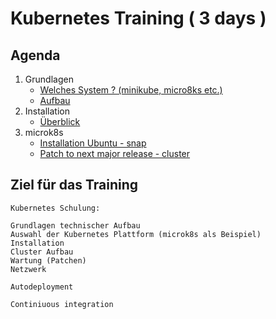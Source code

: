# Kubernetes Training ( 3 days )

## Agenda 

  1. Grundlagen 
     * [Welches System ? (minikube, micro8ks etc.)](welches-system.md)
     * [Aufbau](architecture.md)
  1. Installation
     * [Überblick](overview-distros.md)
  1. microk8s 
     * [Installation Ubuntu - snap](microk8s/installation-ubuntu-snap.md)
     * [Patch to next major release - cluster](microk8s/pach-next-major.md)


## Ziel für das Training 

```
Kubernetes Schulung:

Grundlagen technischer Aufbau
Auswahl der Kubernetes Plattform (microk8s als Beispiel)
Installation
Cluster Aufbau
Wartung (Patchen)
Netzwerk

Autodeployment

Continiuous integration
```

